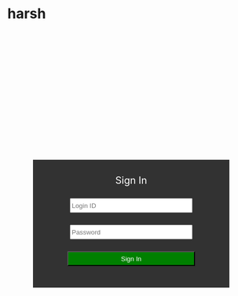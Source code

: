 # harsh
<!DOCTYPE html>
<html lang="en">
<head>
    <meta charset="UTF-8">
    <meta http-equiv="X-UA-Compatible" content="IE=edge">
    <meta name="viewport" content="width=device-width, initial-scale=1.0">
    <title>Document</title>
<style>
    body{
        background-image: url(img.jpg) ;
        background-size: cover;
    }
    div{
        height: 230px;
        width: 400px;
        background-color: rgba(0, 0, 0, 0.8);
        margin-top: 280px;
        color: white;
        padding-top: 30px;
        font-size: 20px;
        

    }
    .b1{
        height: 30px;
        width: 260px;
        background-color: green;
        color: white;
    }
    input{
        height: 30px;
        width: 250px;
    }
</style>
</head>
<body>
    <form action="signin.html" method="post">
    <center><div>
        Sign In <br><br>
        <input type="email" name="email" id="email" placeholder="Login ID" required> <br><br>
        <input type="password" name="password" id="password" placeholder="Password" required> <br><br>
        <button class="b1">Sign In</button>
    </div></center>
    </form>
</body>
</html>
